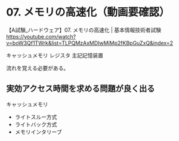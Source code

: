 # 07. メモリの高速化（動画要確認）
【A試験_ハードウェア】07. メモリの高速化 | 基本情報技術者試験
https://youtube.com/watch?v=boW3Qf1TWrk&list=TLPQMzAxMDIwMjMp2fKBpGuZxQ&index=2

キャッシュメモリ
レジスタ
主記記憶装置

流れを覚える必要がある。

## 実効アクセス時間を求める問題が良く出る

キャッシュメモリ

+ ライトスルー方式
+ ライトバック方式
+ メモリインタリーブ